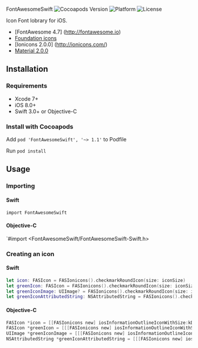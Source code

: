 FontAwesomeSwift ![Cocoapods Version](https://img.shields.io/cocoapods/v/FontAwesomeSwift.svg?style=flat) ![Platform](https://img.shields.io/cocoapods/p/FontAwesomeSwift.svg?style=flat) ![License](https://img.shields.io/cocoapods/l/FontAwesomeSwift.svg?style=flat)

Icon Font lobrary for iOS.
- [FontAwesome 4.7] (http://fontawesome.io)
- [Foundation icons](http://zurb.com/playground/foundation-icon-fonts-3)
- [Ionicons 2.0.0] (http://ionicons.com/)
- [Material 2.0.0](https://google.github.io/material-design-icons/)

## Installation
### Requirements
- Xcode 7+
- iOS 8.0+
- Swift 3.0+ or Objective-C

### Install with Cocoapods

Add `pod 'FontAwesomeSwift', '~> 1.1'` to Podfile

Run `pod install`

## Usage
### Importing

#### Swift
`import FontAwesomeSwift`

#### Objective-C
`#import <FontAwesomeSwift/FontAwesomeSwift-Swift.h>

### Creating an icon
#### Swift
```swift
let icon: FASIcon = FASIonicons().checkmarkRoundIcon(size: iconSize)
let greenIcon: FASIcon = FASIonicons().checkmarkRoundIcon(size: iconSize).color(color: UIColor.green)
let greenIconImage: UIImage? = FASIonicons().checkmarkRoundIcon(size: iconSize).color(color: UIColor.green).image
let greenIconAttributedString: NSAttributedString = FASIonicons().checkmarkRoundIcon(size: iconSize).color(color: UIColor.green).attributedString 
```

#### Objective-C
```objective-c
FASIcon *icon = [[FASIonicons new] iosInformationOutlineIconWithSize:kDTNBarButtonIconSize];
FASIcon *greenIcon = [[[FASIonicons new] iosInformationOutlineIconWithSize:kDTNBarButtonIconSize] colorWithColor:[UIColor greenColor]];
UIImage *greenIconImage = [[[FASIonicons new] iosInformationOutlineIconWithSize:kDTNBarButtonIconSize] colorWithColor:[UIColor greenColor]].image;
NSAttributedString *greenIconAttributedString = [[[FASIonicons new] iosInformationOutlineIconWithSize:kDTNBarButtonIconSize] colorWithColor:[UIColor greenColor]].attributedString;
```